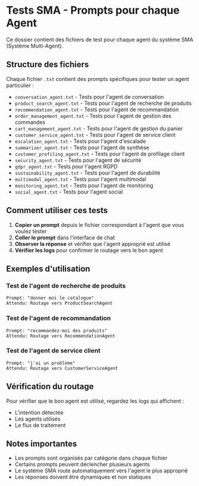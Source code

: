 # Tests SMA - Prompts pour chaque Agent

Ce dossier contient des fichiers de test pour chaque agent du système SMA (Système Multi-Agent).

## Structure des fichiers

Chaque fichier `.txt` contient des prompts spécifiques pour tester un agent particulier :

- `conversation_agent.txt` - Tests pour l'agent de conversation
- `product_search_agent.txt` - Tests pour l'agent de recherche de produits
- `recommendation_agent.txt` - Tests pour l'agent de recommandation
- `order_management_agent.txt` - Tests pour l'agent de gestion des commandes
- `cart_management_agent.txt` - Tests pour l'agent de gestion du panier
- `customer_service_agent.txt` - Tests pour l'agent de service client
- `escalation_agent.txt` - Tests pour l'agent d'escalade
- `summarizer_agent.txt` - Tests pour l'agent de synthèse
- `customer_profiling_agent.txt` - Tests pour l'agent de profilage client
- `security_agent.txt` - Tests pour l'agent de sécurité
- `gdpr_agent.txt` - Tests pour l'agent RGPD
- `sustainability_agent.txt` - Tests pour l'agent de durabilité
- `multimodal_agent.txt` - Tests pour l'agent multimodal
- `monitoring_agent.txt` - Tests pour l'agent de monitoring
- `social_agent.txt` - Tests pour l'agent social

## Comment utiliser ces tests

1. **Copier un prompt** depuis le fichier correspondant à l'agent que vous voulez tester
2. **Coller le prompt** dans l'interface de chat
3. **Observer la réponse** et vérifier que l'agent approprié est utilisé
4. **Vérifier les logs** pour confirmer le routage vers le bon agent

## Exemples d'utilisation

### Test de l'agent de recherche de produits
```
Prompt: "donner moi le catalogue"
Attendu: Routage vers ProductSearchAgent
```

### Test de l'agent de recommandation
```
Prompt: "recommandez-moi des produits"
Attendu: Routage vers RecommendationAgent
```

### Test de l'agent de service client
```
Prompt: "j'ai un problème"
Attendu: Routage vers CustomerServiceAgent
```

## Vérification du routage

Pour vérifier que le bon agent est utilisé, regardez les logs qui affichent :
- L'intention détectée
- Les agents utilisés
- Le flux de traitement

## Notes importantes

- Les prompts sont organisés par catégorie dans chaque fichier
- Certains prompts peuvent déclencher plusieurs agents
- Le système SMA route automatiquement vers l'agent le plus approprié
- Les réponses doivent être dynamiques et non statiques

